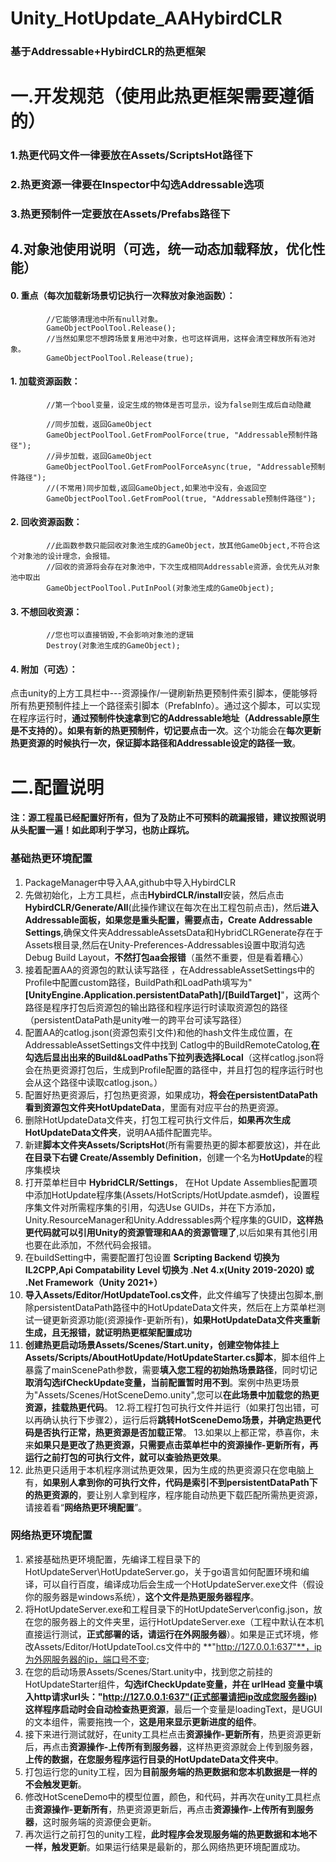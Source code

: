 # Unity_HotUpdate_AAHybirdCLR 
### 基于Addressable+HybirdCLR的热更框架 


# 一.开发规范（使用此热更框架需要遵循的）
### 1.热更代码文件一律要放在Assets/ScriptsHot路径下
### 2.热更资源一律要在Inspector中勾选Addressable选项
### 3.热更预制件一定要放在Assets/Prefabs路径下

## 4.对象池使用说明（可选，统一动态加载释放，优化性能）
#### 0. 重点（每次加载新场景切记执行一次释放对象池函数）：
```
        //它能够清理池中所有null对象。
        GameObjectPoolTool.Release();
        //当然如果您不想跨场景复用池中对象，也可这样调用，这样会清空释放所有池对象。
        GameObjectPoolTool.Release(true);
```
#### 1. 加载资源函数：
```
        //第一个bool变量，设定生成的物体是否可显示，设为false则生成后自动隐藏

        //同步加载，返回GameObject
        GameObjectPoolTool.GetFromPoolForce(true, "Addressable预制件路径");
        //异步加载，返回GameObject
        GameObjectPoolTool.GetFromPoolForceAsync(true, "Addressable预制件路径");
        //(不常用)同步加载,返回GameObject,如果池中没有，会返回空
        GameObjectPoolTool.GetFromPool(true, "Addressable预制件路径");
```
#### 2. 回收资源函数：
```
        //此函数参数只能回收对象池生成的GameObject，放其他GameObject,不符合这个对象池的设计理念，会报错。
        //回收的资源将会存在对象池中，下次生成相同Addressable资源，会优先从对象池中取出
        GameObjectPoolTool.PutInPool(对象池生成的GameObject);
```
#### 3. 不想回收资源：
```
        //您也可以直接销毁,不会影响对象池的逻辑
        Destroy(对象池生成的GameObject);
```
#### 4. 附加（可选）：
点击unity的上方工具栏中---资源操作/一键刷新热更预制件索引脚本，便能够将所有热更预制件挂上一个路径索引脚本（PrefabInfo）。通过这个脚本，可以实现在程序运行时，**通过预制件快速拿到它的Addressable地址（Addressable原生是不支持的）。如果有新的热更预制件，切记要点击一次**。这个功能会在**每次更新热更资源的时候执行一次，保证脚本路径和Addressable设定的路径一致**。




# 二.配置说明
#### 注：源工程虽已经配置好所有，但为了及防止不可预料的疏漏报错，建议按照说明从头配置一遍！如此即利于学习，也防止踩坑。
### **基础热更环境配置**
1. PackageManager中导入AA,github中导入HybirdCLR
2. 先做初始化，上方工具栏，点击**HybirdCLR/install**安装，然后点击**HybirdCLR/Generate/All**(此操作建议在每次在出工程包前点击)，然后**进入Addressable面板，如果您是重头配置，需要点击，Create Addressable Settings**,确保文件夹AddressableAssetsData和HybridCLRGenerate存在于Assets根目录,然后在Unity-Preferences-Addressables设置中取消勾选 Debug Build Layout，**不然打包aa会报错**（虽然不重要，但是看着糟心）
3. 接着配置AA的资源包的默认读写路径 ，在AddressableAssetSettings中的Profile中配置custom路径，BuildPath和LoadPath填写为"**[UnityEngine.Application.persistentDataPath]/[BuildTarget]**"，这两个路径是程序打包后资源包的输出路径和程序运行时读取资源包的路径（persistentDataPath是unity唯一的跨平台可读写路径）
4. 配置AA的catlog.json(资源包索引文件)和他的hash文件生成位置，在AddressableAssetSettings文件中找到
Catlog中的BuildRemoteCatolog,**在勾选后显出出来的Build&LoadPaths下拉列表选择Local**（这样catlog.json将会在热更资源打包后，生成到Profile配置的路径中，并且打包的程序运行时也会从这个路径中读取catlog.json。）
5. 配置好热更资源后，打包热更资源，如果成功，**将会在persistentDataPath看到资源包文件夹HotUpdateData**，里面有对应平台的热更资源。
6. 删除HotUpdateData文件夹，打包工程可执行文件后，**如果再次生成HotUpdateData文件夹**，说明AA插件配置完毕。
7. 新建**脚本文件夹Assets/ScriptsHot**(所有需要热更的脚本都要放这)，并在此**在目录下右键 Create/Assembly Definition**，创建一个名为**HotUpdate**的程序集模块
8. 打开菜单栏目中 **HybridCLR/Settings**， 在Hot Update Assemblies配置项中添加HotUpdate程序集(Assets/HotScripts/HotUpdate.asmdef)，设置程序集文件对所需程序集的引用，勾选Use GUIDs，并在下方添加，Unity.ResourceManager和Unity.Addressables两个程序集的GUID，**这样热更代码就可以引用Unity的资源管理和AA的资源管理了**,以后如果有其他引用也要在此添加，不然代码会报错。
9. 在buildSetting中，需要配置打包设置 **Scripting Backend 切换为 IL2CPP,Api Compatability Level 切换为 .Net 4.x(Unity 2019-2020) 或 .Net Framework（Unity 2021+）**
10. **导入Assets/Editor/HotUpdateTool.cs文件**，此文件编写了快捷出包脚本,删除persistentDataPath路径中的HotUpdateData文件夹，然后在上方菜单栏测试一键更新资源功能(资源操作-更新所有)，**如果HotUpdateData文件夹重新生成，且无报错，就证明热更框架配置成功**
11. **创建热更启动场景Assets/Scenes/Start.unity，创建空物体挂上Assets/Scripts/AboutHotUpdate/HotUpdateStarter.cs脚本**，脚本组件上暴露了mainScenePath参数，需要**填入您工程的初始热场景路径**，同时切记**取消勾选ifCheckUpdate变量，当前配置暂时用不到**。案例中热更场景为"Assets/Scenes/HotSceneDemo.unity",您可以**在此场景中加载您的热更资源，挂载热更代码**。
12.将工程打包可执行文件并运行（如果打包出错，可以再确认执行下步骤2），运行后将**跳转HotSceneDemo场景，并确定热更代码是否执行正常，热更资源是否加载正常**。
13.如果以上都正常，恭喜你，未来**如果只是更改了热更资源，只需要点击菜单栏中的资源操作-更新所有，再运行之前打包的可执行文件，就可以查验热更效果**。
14. 此热更只适用于本机程序测试热更效果，因为生成的热更资源只在您电脑上有，**如果别人拿到你的可执行文件，代码是索引不到persistentDataPath下的热更资源的**，要让别人拿到程序，程序能自动热更下载匹配所需热更资源，请接着看“**网络热更环境配置**”。

### **网络热更环境配置**
1. 紧接基础热更环境配置，先编译工程目录下的HotUpdateServer\HotUpdateServer.go，关于go语言如何配置环境和编译，可以自行百度，编译成功后会生成一个HotUpdateServer.exe文件（假设你的服务器是windows系统），**这个文件是热更服务器程序**。
2. 将HotUpdateServer.exe和工程目录下的HotUpdateServer\config.json，放在您的服务器上的文件夹里，运行HotUpdateServer.exe（工程中默认在本机直接运行测试，**正式部署的话，请运行在外网服务器**）。如果是正式环境，修改Assets/Editor/HotUpdateTool.cs文件中的 **"http://127.0.0.1:637"**，ip为外网服务器的ip，端口号不变;
3. 在您的启动场景Assets/Scenes/Start.unity中，找到您之前挂的HotUpdateStarter组件，**勾选ifCheckUpdate变量，并在 urlHead 变量中填入http请求url头："http://127.0.0.1:637"(正式部署请把ip改成您服务器ip)  这样程序启动时会自动检查热更资源**，最后一个变量是loadingText，是UGUI的文本组件，需要拖拽一个，**这是用来显示更新进度的组件**。
4. 接下来进行测试就好，在unity工具栏点击**资源操作-更新所有**，热更资源更新后，再点击**资源操作-上传所有到服务器**，这样热更资源就会上传到服务器，**上传的数据，在您服务程序运行目录的HotUpdateData文件夹中**。
5. 打包运行您的unity工程，因为**目前服务端的热更数据和您本机数据是一样的不会触发更新**。
6. 修改HotSceneDemo中的模型位置，颜色，和代码，并再次在unity工具栏点击**资源操作-更新所有**，热更资源更新后，再点击**资源操作-上传所有到服务器**，这时服务端的资源便会更新。
7. 再次运行之前打包的unity工程，**此时程序会发现服务端的热更数据和本地不一样，触发更新**。如果运行结果是最新的，那么网络热更环境配置成功。